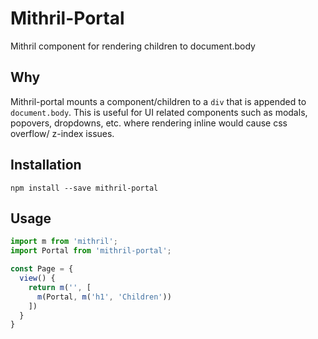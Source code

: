 # Mithril-Portal

Mithril component for rendering children to document.body

## Why

Mithril-portal mounts a component/children to a `div` that is appended to `document.body`. This is useful for UI related components such as modals, popovers, dropdowns, etc. where rendering inline would cause css overflow/ z-index issues.

## Installation

```
npm install --save mithril-portal
```

## Usage
```javascript
import m from 'mithril';
import Portal from 'mithril-portal';

const Page = {
  view() {
    return m('', [
      m(Portal, m('h1', 'Children'))
    ])
  }
}
```